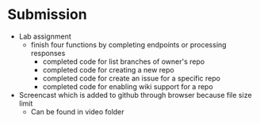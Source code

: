 # Submission
- Lab assignment
    - finish four functions by completing endpoints or processing responses
        - completed code for list branches of owner's repo
        - completed code for creating a new repo
        - completed code for create an issue for a specific repo
        - completed code for enabling wiki support for a repo
- Screencast which is added to github through browser because file size limit
    - Can be found in video folder
